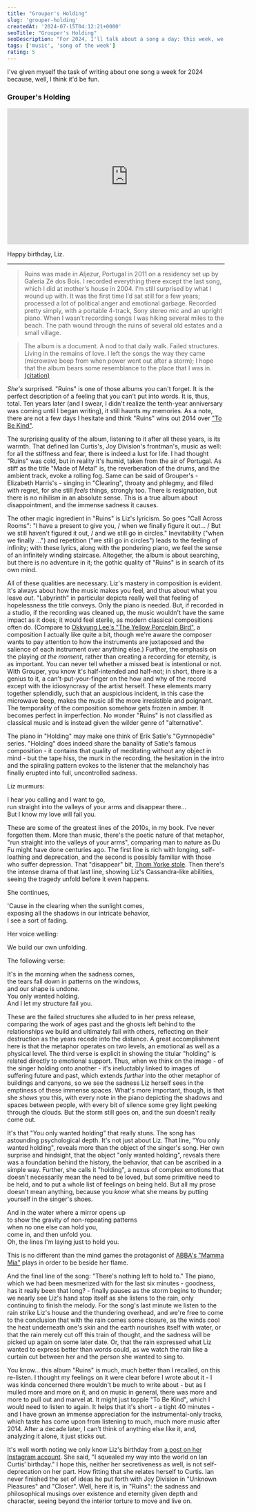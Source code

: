```yaml
---
title: "Grouper's Holding"
slug: 'grouper-holding'
createdAt: '2024-07-15T04:12:21+0000'
seoTitle: "Grouper's Holding"
seoDescription: "For 2024, I'll talk about a song a day: this week, we'll talk about Grouper's Holding."
tags: ['music', 'song of the week']
rating: 5
---
```


I've given myself the task of writing about one song a week for 2024 because, well, I think it'd be fun.

### Grouper's Holding

<iframe width="560" height="315" src="https://www.youtube.com/embed/eyOFA_sUHBU?si=w5TvB1dLwaknXYMt" title="YouTube video player" frameborder="0" allow="accelerometer; autoplay; clipboard-write; encrypted-media; gyroscope; picture-in-picture; web-share" referrerpolicy="strict-origin-when-cross-origin" allowfullscreen></iframe>

Happy birthday, Liz.

---

> Ruins was made in Aljezur, Portugal in 2011 on a residency set up by Galeria Zé dos Bois. I recorded everything there except the last song, which I did at mother's house in 2004. Iʼm still surprised by what I wound up with. It was the first time Iʼd sat still for a few years; processed a lot of political anger and emotional garbage. Recorded pretty simply, with a portable 4-track, Sony stereo mic and an upright piano. When I wasnʼt recording songs I was hiking several miles to the beach. The path wound through the ruins of several old estates and a small village.

> The album is a document. A nod to that daily walk. Failed structures. Living in the remains of love. I left the songs the way they came (microwave beep from when power went out after a storm); I hope that the album bears some resemblance to the place that I was in. [(citation)](https://pitchfork.com/news/56318-grouper-announces-new-album-ruins/)

_She's_ surprised. "Ruins" is one of those albums you can't forget. It is the perfect description of a feeling that you can't put into words. It is, thus, total. Ten years later (and I swear, I didn't realize the tenth-year anniversary was coming until I began writing), it still haunts my memories. As a note, there are not a few days I hesitate and think "Ruins" wins out 2014 over ["To Be Kind"](/favorite-albums-2010s).

The surprising quality of the album, listening to it after all these years, is its warmth. That defined Ian Curtis's, Joy Division's frontman's, music as well: for all the stiffness and fear, there is indeed a lust for life. I had thought "Ruins" was cold, but in reality it's humid, taken from the air of Portugal. As stiff as the title "Made of Metal" is, the reverberation of the drums, and the ambient track, evoke a rolling fog. Same can be said of Grouper's - Elizabeth Harris's - singing in "Clearing", throaty and phlegmy, and filled with regret, for she still _feels_ things, strongly too. There is resignation, but there is no nihilism in an absolute sense. This is a true album about disappointment, and the immense sadness it causes.

The other magic ingredient in "Ruins" is Liz's lyricism. So goes "Call Across Rooms": "I have a present to give you, / when we finally figure it out... / But we still haven't figured it out, / and we still go in circles." Inevitability ("when we finally ...") and repetition ("we still go in circles") leads to the feeling of infinity; with these lyrics, along with the pondering piano, we feel the sense of an infinitely winding staircase. Altogether, the album is about searching, but there is no adventure in it; the gothic quality of "Ruins" is in search of its own mind.

All of these qualities are necessary. Liz's mastery in composition is evident. It's always about how the music makes you feel, and thus about what you leave _out_. "Labyrinth" in particular depicts really well that feeling of hopelessness the title conveys. Only the piano is needed. But, if recorded in a studio, if the recording was cleaned up, the music wouldn't have the same impact as it does; it would feel sterile, as modern classical compositions often do. (Compare to [Okkyung Lee's "The Yellow Porcelain Bird"](https://www.youtube.com/watch?v=-6zTcFy43k4), a composition I actually like quite a bit, though we're aware the composer wants to pay attention to how the instruments are juxtaposed and the salience of each instrument over anything else.) Further, the emphasis on the playing _at the moment_, rather than creating a recording for eternity, is as important. You can never tell whether a missed beat is intentional or not. With Grouper, you know it's half-intended and half-not; in short, there is a genius to it, a can't-put-your-finger on the how and why of the record except with the idiosyncrasy of the artist herself. These elements marry together splendidly, such that an auspicious incident, in this case the microwave beep, makes the music all the more irresistible and poignant. The temporality of the composition somehow gets frozen in amber. It becomes perfect in imperfection. No wonder "Ruins" is not classified as classical music and is instead given the wilder genre of "alternative".

The piano in "Holding" may make one think of Erik Satie's "Gymnopédie" series. "Holding" does indeed share the banality of Satie's famous composition - it contains that quality of meditating without any object in mind - but the tape hiss, the murk in the recording, the hesitation in the intro and the spiraling pattern evokes to the listener that the melancholy has finally erupted into full, uncontrolled sadness.

Liz murmurs:

I hear you calling and I want to go,<br/>
run straight into the valleys of your arms and disappear there...<br/>
But I know my love will fail you.

These are some of the greatest lines of the 2010s, in my book. I've never forgotten them. More than music, there's the poetic nature of that metaphor, "run straight into the valleys of your arms", comparing man to nature as Du Fu might have done centuries ago. The first line is rich with longing, self-loathing and deprecation, and the second is possibly familiar with those who suffer depression. That "disappear" bit, [Thom Yorke stole](https://www.youtube.com/watch?v=6W6HhdqA95w). Then there's the intense drama of that last line, showing Liz's Cassandra-like abilities, seeing the tragedy unfold before it even happens.

She continues,

'Cause in the clearing when the sunlight comes,<br/>
exposing all the shadows in our intricate behavior,<br/>
I see a sort of fading.

Her voice welling:

We build our own unfolding.

The following verse:

It's in the morning when the sadness comes,<br/>
the tears fall down in patterns on the windows,<br/>
and our shape is undone.<br/>
You only wanted holding.<br/>
And I let my structure fail you.

These are the failed structures she alluded to in her press release, comparing the work of ages past and the ghosts left behind to the relationships we build and ultimately fail with others, reflecting on their destruction as the years recede into the distance. A great accomplishment here is that the metaphor operates on two levels, an emotional as well as a physical level. The third verse is explicit in showing the titular "holding" is related directly to emotional support. Thus, when we think on the image - of the singer holding onto another - it's ineluctably linked to images of suffering future and past, which extends _further_ into the other metaphor of buildings and canyons, so we see the sadness Liz herself sees in the emptiness of these immense spaces. What's more important, though, is that she _shows_ you this, with every note in the piano depicting the shadows and spaces between people, with every bit of silence some grey light peeking through the clouds. But the storm still goes on, and the sun doesn't really come out.

It's that "You only wanted holding" that really stuns. The song has astounding psychological depth. It's not just about Liz. That line, "You only wanted holding", reveals more than the object of the singer's song. Her own surprise and hindsight, that the object "only wanted holding", reveals there was a foundation behind the history, the behavior, that can be ascribed in a simple way. Further, she calls it "holding", a nexus of complex emotions that doesn't necessarily mean the need to be loved, but some primitive need to be held, and to put a whole list of feelings on being held. But all my prose doesn't mean anything, because you _know_ what she means by putting yourself in the singer's shoes.

And in the water where a mirror opens up<br/>
to show the gravity of non-repeating patterns<br/>
when no one else can hold you,<br/>
come in, and then unfold you.<br/>
Oh, the lines I'm laying just to hold you.

This is no different than the mind games the protagonist of [ABBA's "Mamma Mia"](/abba-mamma-mia) plays in order to be beside her flame.

And the final line of the song: "There's nothing left to hold to." The piano, which we had been mesmerized with for the last six minutes - goodness, has it really been that long? - finally pauses as the storm begins to thunder; we nearly see Liz's hand stop itself as she listens to the rain, only continuing to finish the melody. For the song's last minute we listen to the rain strike Liz's house and the thundering overhead, and we're free to come to the conclusion that with the rain comes some closure, as the winds cool the heat underneath one's skin and the earth nourishes itself with water, or that the rain merely cut off this train of thought, and the sadness will be picked up again on some later date. Or, that the rain expressed what Liz wanted to express better than words could, as we watch the rain like a curtain cut between her and the person she wanted to sing to.

You know... this album "Ruins" is much, much better than I recalled, on this re-listen. I thought my feelings on it were clear before I wrote about it - I was kinda concerned there wouldn't be much to write about - but as I mulled more and more on it, and on music in general, there was more and more to pull out and marvel at. It might just topple "To Be Kind", which I would need to listen to again. It helps that it's short - a tight 40 minutes - and I have grown an immense appreciation for the instrumental-only tracks, which taste has come upon from listening to much, much more music after 2014. After a decade later, I can't think of anything else like it, and, analyzing it alone, it just sticks out.

It's well worth noting we only know Liz's birthday from [a post on her Instagram account](https://www.instagram.com/p/CAWX43gDHGn/?img_index=1). She said, "I squealed my way into the world on Ian Curtis’ birthday." I hope this, neither her secretiveness as well, is not self-deprecation on her part. How fitting that she relates herself to Curtis. Ian never finished the set of ideas he put forth with Joy Division in "Unknown Pleasures" and "Closer". Well, here it is, in "Ruins": the sadness and philosophical musings over existence and eternity given depth and character, seeing beyond the interior torture to move and live on.
